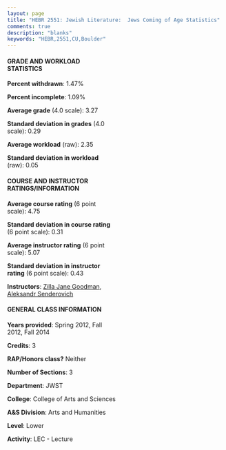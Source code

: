 ```yaml
---
layout: page
title: "HEBR 2551: Jewish Literature:  Jews Coming of Age Statistics"
comments: true
description: "blanks"
keywords: "HEBR,2551,CU,Boulder"
---
```

<head>
<script src="https://ajax.googleapis.com/ajax/libs/jquery/2.1.3/jquery.min.js"></script>
<script src="https://dl.dropboxusercontent.com/s/pc42nxpaw1ea4o9/highcharts.js?dl=0"></script>
<!-- <script src="../assets/js/highcharts.js"></script> -->
<style type="text/css">@font-face {
	font-family: "Bebas Neue";
	src: url(https://www.filehosting.org/file/details/544349/BebasNeue Regular.otf) format("opentype");
	}
	h1.Bebas { 
		font-family: "Bebas Neue", Verdana, Tahoma;
	}
</style>
</head>
<body>
	<div id="container" style="float: right; width: 45%; height: 88%; margin-left: 2.5%; margin-right: 2.5%;"></div>
	<script language="JavaScript">
		$(document).ready(function() {
		var chart = {type: 'column'};
		var title = {text: 'Grade Distribution'};
		var xAxis = {categories: ['A','B','C','D','F'],crosshair: true};
		var yAxis = {min: 0,title: {text: 'Percentage'}};
		var tooltip = {headerFormat: '<center><b><span style="font-size:20px">{point.key}</span></b></center>',
		               pointFormat: '<td style="padding:0"><b>{point.y:.1f}%</b></td>',
		               footerFormat: '</table>',shared: true,useHTML: true};
		var plotOptions = {column: {pointPadding: 0.0,borderWidth: 0}};  
		var credits = {enabled: false};var series= [{name: 'Percent',data: [49.83,34.9,12.97,2.3,0.0,]}];
		var json = {};
		json.chart = chart;
		json.title = title;
		json.tooltip = tooltip;
		json.xAxis = xAxis;
		json.yAxis = yAxis;  
		json.series = series;
		json.plotOptions = plotOptions;  
		json.credits = credits;
		$('#container').highcharts(json);
	});
	</script>
</body>
			   
#### GRADE AND WORKLOAD STATISTICS

**Percent withdrawn**: 1.47%

**Percent incomplete**: 1.09%

**Average grade** (4.0 scale): 3.27

**Standard deviation in grades** (4.0 scale): 0.29

**Average workload** (raw): 2.35

**Standard deviation in workload** (raw): 0.05

#### COURSE AND INSTRUCTOR RATINGS/INFORMATION

**Average course rating** (6 point scale): 4.75

**Standard deviation in course rating** (6 point scale): 0.31

**Average instructor rating** (6 point scale): 5.07

**Standard deviation in instructor rating** (6 point scale): 0.43

**Instructors**: <a href='../../instructors/Zilla_Jane_Goodman'>Zilla Jane Goodman</a>, <a href='../../instructors/Aleksandr_Senderovich'>Aleksandr Senderovich</a>

#### GENERAL CLASS INFORMATION

**Years provided**: Spring 2012, Fall 2012, Fall 2014

**Credits**: 3

**RAP/Honors class?** Neither

**Number of Sections**: 3

**Department**: JWST

**College**: College of Arts and Sciences

**A&S Division**: Arts and Humanities

**Level**: Lower

**Activity**: LEC - Lecture
